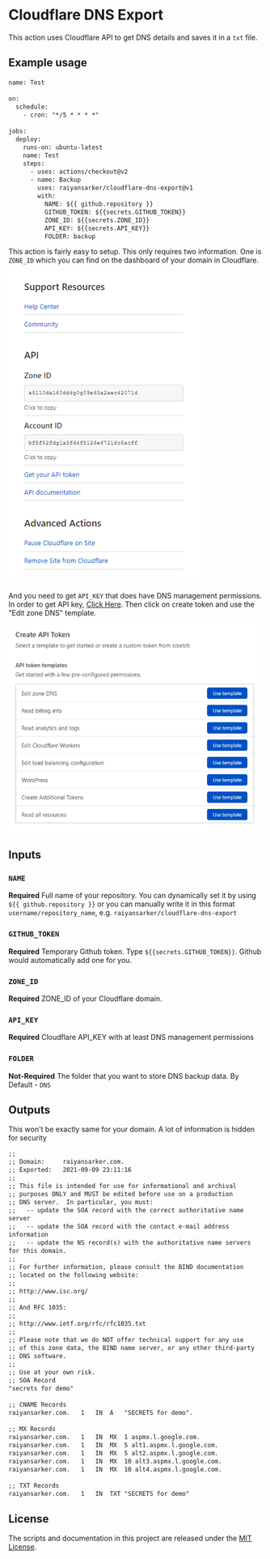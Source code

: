 # Cloudflare DNS Export

This action uses Cloudflare API to get DNS details and saves it in a `txt` file.

## Example usage

```
name: Test

on:
  schedule:
    - cron: "*/5 * * * *"

jobs:
  deploy:
    runs-on: ubuntu-latest
    name: Test
    steps:
      - uses: actions/checkout@v2
      - name: Backup
        uses: raiyansarker/cloudflare-dns-export@v1
        with:
          NAME: ${{ github.repository }}
          GITHUB_TOKEN: ${{secrets.GITHUB_TOKEN}}
          ZONE_ID: ${{secrets.ZONE_ID}}
          API_KEY: ${{secrets.API_KEY}}
          FOLDER: backup
```

This action is fairly easy to setup. This only requires two information. One is `ZONE_ID` which you can find on the dashboard of your domain in Cloudflare.

![](./images/zone-id.png)

And you need to get `API_KEY` that does have DNS management permissions. In order to get API key, [Click Here](https://dash.cloudflare.com/profile/api-tokens). Then click on create token and use the "Edit zone DNS" template.

![](./images/api-key.png)

## Inputs

### `NAME`

**Required** Full name of your repository. You can dynamically set it by using `${{ github.repository }}` or you can manually write it in this format `username/repository_name`, e.g. `raiyansarker/cloudflare-dns-export`

### `GITHUB_TOKEN`

**Required** Temporary Github token. Type `${{secrets.GITHUB_TOKEN}}`. Github would automatically add one for you.

### `ZONE_ID`

**Required** ZONE_ID of your Cloudflare domain.

### `API_KEY`

**Required** Cloudflare API_KEY with at least DNS management permissions

### `FOLDER`

**Not-Required** The folder that you want to store DNS backup data. By Default - `DNS`

## Outputs

This won't be exactly same for your domain. A lot of information is hidden for security

```
;;
;; Domain:     raiyansarker.com.
;; Exported:   2021-09-09 23:11:16
;;
;; This file is intended for use for informational and archival
;; purposes ONLY and MUST be edited before use on a production
;; DNS server.  In particular, you must:
;;   -- update the SOA record with the correct authoritative name server
;;   -- update the SOA record with the contact e-mail address information
;;   -- update the NS record(s) with the authoritative name servers for this domain.
;;
;; For further information, please consult the BIND documentation
;; located on the following website:
;;
;; http://www.isc.org/
;;
;; And RFC 1035:
;;
;; http://www.ietf.org/rfc/rfc1035.txt
;;
;; Please note that we do NOT offer technical support for any use
;; of this zone data, the BIND name server, or any other third-party
;; DNS software.
;;
;; Use at your own risk.
;; SOA Record
"secrets for demo"

;; CNAME Records
raiyansarker.com.	1	IN	A	"SECRETS for demo".

;; MX Records
raiyansarker.com.	1	IN	MX	1 aspmx.l.google.com.
raiyansarker.com.	1	IN	MX	5 alt1.aspmx.l.google.com.
raiyansarker.com.	1	IN	MX	5 alt2.aspmx.l.google.com.
raiyansarker.com.	1	IN	MX	10 alt3.aspmx.l.google.com.
raiyansarker.com.	1	IN	MX	10 alt4.aspmx.l.google.com.

;; TXT Records
raiyansarker.com.	1	IN	TXT	"SECRETS for demo"

```

## License

The scripts and documentation in this project are released under the [MIT License](https://github.com/raiyansarker/cloudflare-dns-export/blob/master/license.txt).
